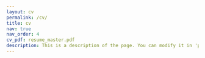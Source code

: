 ```yaml
---
layout: cv
permalink: /cv/
title: cv
nav: true
nav_order: 4
cv_pdf: resume_master.pdf
description: This is a description of the page. You can modify it in 'pages/_cv.md'. You can also change or remove the top pdf download button.
---
```

